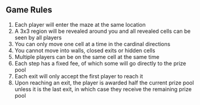 ## Game Rules
1) Each player will enter the maze at the same location
2) A 3x3 region will be revealed around you and all revealed cells can be seen by all players
3) You can only move one cell at a time in the cardinal directions
4) You cannot move into walls, closed exits or hidden cells
5) Multiple players can be on the same cell at the same time
6) Each step has a fixed fee, of which some will go directly to the prize pool
7) Each exit will only accept the first player to reach it
8) Upon reaching an exit, the player is awarded half the current prize pool unless it is the last exit, in which case they receive the remaining prize pool
